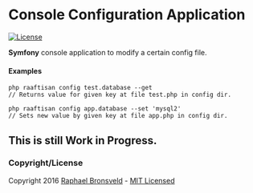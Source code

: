 Console Configuration Application
========================

[![License](http://img.shields.io/badge/license-MIT-ff69b4.svg?style=flat-square)](http://RaphaelBronsveld.mit-license.org)
  
**Symfony** console application to modify a certain config file.

#### Examples
```
php raaftisan config test.database --get 
// Returns value for given key at file test.php in config dir.

php raaftisan config app.database --set 'mysql2'
// Sets new value by given key at file app.php in config dir.
```

## This is still Work in Progress.

### Copyright/License
Copyright 2016 [Raphael Bronsveld](https://github.com/RaphaelBronsveld) - [MIT Licensed](http://RaphaelBronsveld.mit-license.org) 